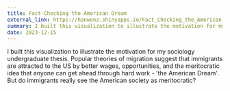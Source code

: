 ```yaml
---
title: Fact-Checking the American Dream
external_link: https://hanwenz.shinyapps.io/Fact_Checking_the_American_Dream/
summary: I built this visualization to illustrate the motivation for my sociology undergraduate thesis. Popular theories of migration suggest that immigrants are attracted to the US by better wages, opportunities, and the meritocratic idea that anyone can get ahead through hard work - 'the American Dream'. But do immigrants really see the American society as meritocratic?
date: 2023-12-15
---
```

I built this visualization to illustrate the motivation for my sociology undergraduate thesis. Popular theories of migration suggest that immigrants are attracted to the US by better wages, opportunities, and the meritocratic idea that anyone can get ahead through hard work - 'the American Dream'. But do immigrants really see the American society as meritocratic?